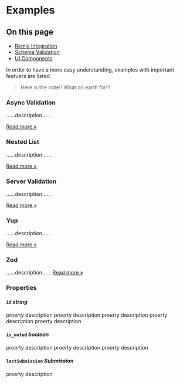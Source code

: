 # Examples

<!-- aside -->

## On this page

- [Remix Integration](#remix-integration)
- [Schema Validation](#schema-validation)
- [UI Components](#ui-components)

<!-- /aside -->

<!-- lead -->

In order to have a more easy understanding, examples with important featuers are listed.

<!-- /lead -->

> Here is the note!! What on earth for!!!

<!-- grid -->

### Async Validation

......description......

[Read more &raquo;](/examples/async-validation)

### Nested List

......description......

[Read more &raquo;](/examples/nested-list)

### Server Validation

......description......

[Read more &raquo;](/examples/server-validation)

### Yup

......description......

[Read more &raquo;](/examples/yup)

### Zod

......description......
[Read more &raquo;](/examples/zod)

<!-- /grid -->

### Properties

<!-- attributes -->

#### `id` _string_

proerty description proerty description proerty description proerty description proerty description

#### `is_muted` _boolean_

proerty description proerty description proerty description

#### `lastSubmission` _Submission_

proerty description

<!-- /attributes -->
